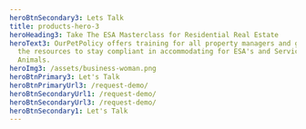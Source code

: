 ```yaml
---
heroBtnSecondary3: Lets Talk
title: products-hero-3
heroHeading3: Take The ESA Masterclass for Residential Real Estate
heroText3: OurPetPolicy offers training for all property managers and gives them
  the resources to stay compliant in accommodating for ESA's and Service
  Animals.
heroImg3: /assets/business-woman.png
heroBtnPrimary3: Let's Talk
heroBtnPrimaryUrl3: /request-demo/
heroBtnSecondaryUrl1: /request-demo/
heroBtnSecondaryUrl3: /request-demo/
heroBtnSecondary1: Let's Talk
---
```

